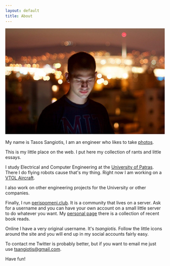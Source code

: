 ```yaml
---
layout: default
title: About
---
```


![](/images/about/profile.jpg)

My name is Tasos Sangiotis, I am an engineer who likes to take <a href="https://tsangiotis.com/category/photography/">photos</a>.

This is my little place on the web. I put here my collection of rants and little essays.

I study Electrical and Computer Engineering at the [University of Patras](http://www.ece.upatras.gr/en/). There I do flying robots cause that's my thing. Right now I am working on a [VTOL Aircraft](/aircraft-design-the-nasa-way/).

I also work on other engineering projects for the University or other companies.

Finally, I run [perispomeni.club](http://perispomeni.club). It is a community that lives on a server. Ask for a username and you can have your own account on a small little server to do whatever you want. My [personal page](http://perispomeni.club/~tsangiotis/) there is a collection of recent book reads.

Online I have a very original username. It's <i>tsangiotis. </i>Follow the little icons around the site and you will end up in my social accounts fairly easy.

To contact me Twitter is probably better, but if you want to email me just use [tsangiotis@gmail.com](mailto:tsangiotis@gmail.com).

Have fun!
